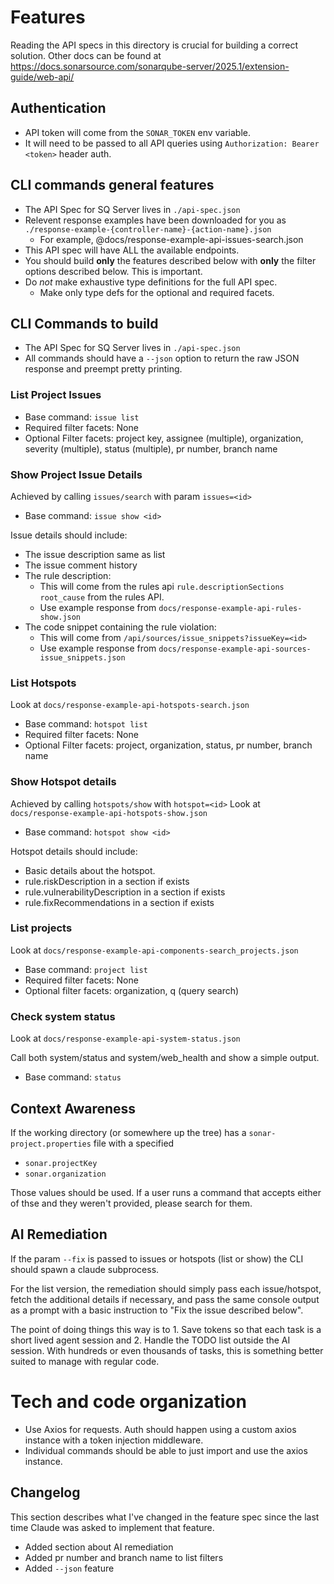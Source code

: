 # Features

Reading the API specs in this directory is crucial for building a correct solution.
Other docs can be found at https://docs.sonarsource.com/sonarqube-server/2025.1/extension-guide/web-api/

## Authentication

- API token will come from the `SONAR_TOKEN` env variable.
- It will need to be passed to all API queries using `Authorization: Bearer <token>` header auth.

## CLI commands general features

- The API Spec for SQ Server lives in `./api-spec.json`
- Relevent response examples have been downloaded for you as `./response-example-{controller-name}-{action-name}.json`
  - For example, @docs/response-example-api-issues-search.json
- This API spec will have ALL the available endpoints.
- You should build **only** the features described below with **only** the filter options described below. This is important.
- Do _not_ make exhaustive type definitions for the full API spec.
  - Make only type defs for the optional and required facets.

## CLI Commands to build

- The API Spec for SQ Server lives in `./api-spec.json`
- All commands should have a `--json` option to return the raw JSON response and preempt pretty printing.

### List Project Issues

- Base command: `issue list`
- Required filter facets: None
- Optional Filter facets: project key, assignee (multiple), organization, severity (multiple), status (multiple), pr number, branch name

### Show Project Issue Details

Achieved by calling `issues/search` with param `issues=<id>`

- Base command: `issue show <id>`

Issue details should include:

- The issue description same as list
- The issue comment history
- The rule description:
  - This will come from the rules api `rule.descriptionSections` `root_cause` from the rules API.
  - Use example response from `docs/response-example-api-rules-show.json`
- The code snippet containing the rule violation:
  - This will come from `/api/sources/issue_snippets?issueKey=<id>`
  - Use example response from `docs/response-example-api-sources-issue_snippets.json`

### List Hotspots

Look at `docs/response-example-api-hotspots-search.json`

- Base command: `hotspot list`
- Required filter facets: None
- Optional Filter facets: project, organization, status, pr number, branch name

### Show Hotspot details

Achieved by calling `hotspots/show` with `hotspot=<id>`
Look at `docs/response-example-api-hotspots-show.json`

- Base command: `hotspot show <id>`

Hotspot details should include:

- Basic details about the hotspot.
- rule.riskDescription in a section if exists
- rule.vulnerabilityDescription in a section if exists
- rule.fixRecommendations in a section if exists

### List projects

Look at `docs/response-example-api-components-search_projects.json`

- Base command: `project list`
- Required filter facets: None
- Optional filter facets: organization, q (query search)

### Check system status

Look at `docs/response-example-api-system-status.json`

Call both system/status and system/web_health and show a simple output.

- Base command: `status`

## Context Awareness

If the working directory (or somewhere up the tree) has a `sonar-project.properties` file with a specified

- `sonar.projectKey`
- `sonar.organization`

Those values should be used. If a user runs a command that accepts either of thse and they weren't provided, please search for them.

## AI Remediation

If the param `--fix` is passed to issues or hotspots (list or show) the CLI should spawn a claude subprocess.

For the list version, the remediation should simply pass each issue/hotspot, fetch the additional details if necessary, and pass the same console output as a prompt with a basic instruction to "Fix the issue described below".

The point of doing things this way is to 1. Save tokens so that each task is a short lived agent session and 2. Handle the TODO list outside the AI session. With hundreds or even thousands of tasks, this is something better suited to manage with regular code.

# Tech and code organization

- Use Axios for requests. Auth should happen using a custom axios instance with a token injection middleware.
- Individual commands should be able to just import and use the axios instance.

## Changelog

This section describes what I've changed in the feature spec since the last time Claude was asked to implement that feature.

- Added section about AI remediation
- Added pr number and branch name to list filters
- Added `--json` feature

